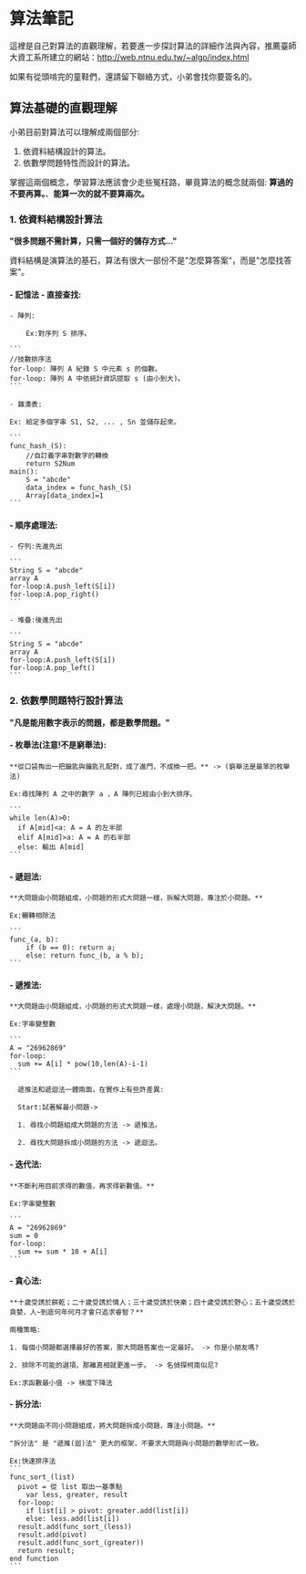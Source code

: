 # 算法筆記
  
  這裡是自己對算法的直觀理解，若要進一步探討算法的詳細作法與內容，推薦臺師大資工系所建立的網站：http://web.ntnu.edu.tw/~algo/index.html
  
  如果有從頭啃完的童鞋們，還請留下聯絡方式，小弟會找你要簽名的。
  
## 算法基礎的直觀理解

  小弟目前對算法可以理解成兩個部分:
  1. 依資料結構設計的算法。
  2. 依數學問題特性而設計的算法。
  
  掌握這兩個概念，學習算法應該會少走些冤枉路，畢竟算法的概念就兩個: **算過的不要再算。**、**能算一次的就不要算兩次。**

### 1. 依資料結構設計算法

  **"很多問題不需計算，只需一個好的儲存方式..."**
  
  資料結構是演算法的基石，算法有很大一部份不是"怎麼算答案"，而是"怎麼找答案"。
  
  #### - 記憶法 - 直接查找:
  
    - 陣列:

    	Ex:對序列 S 排序。

	```
	//技數排序法
	for-loop: 陣列 A 紀錄 S 中元素 s 的個數。
	for-loop: 陣列 A 中依統計資訊提取 s (由小到大)。
	```
	    
    - 雜湊表:
    
	Ex: 給定多個字串 S1, S2, ... , Sn 並儲存起來。

	```
	func_hash_(S):
	    //自訂義字串對數字的轉換
	    return S2Num
	main():
	    S = "abcde"
	    data_index = func_hash_(S)
 	    Array[data_index]=1
	```
    
  #### - 順序處理法:
    
	- 佇列:先進先出

	```
	String S = "abcde"
	array A
	for-loop:A.push_left(S[i])
	for-loop:A.pop_right()
	```

    - 堆疊:後進先出
    	
	```
	String S = "abcde"
	array A
	for-loop:A.push_left(S[i])
	for-loop:A.pop_left()
	```

	
### 2. 依數學問題特行設計算法
  
  **"凡是能用數字表示的問題，都是數學問題。"**

  #### - 枚舉法(注意!不是窮舉法):
  
    **從口袋掏出一把鑰匙與鑰匙孔配對，成了進門，不成換一把。** -> (窮舉法是最笨的枚舉法)

    Ex:尋找陣列 A 之中的數字 a ，A 陣列已經由小到大排序。

    ```
    while len(A)>0:
      if A[mid]<a: A = A 的左半部
      elif A[mid]>a: A = A 的右半部
      else: 輸出 A[mid]
    ```

  #### - 遞迴法:
  
    **大問題由小問題組成，小問題的形式大問題一樣，拆解大問題，專注於小問題。**

    Ex:輾轉相除法

	```
	func_(a, b):
	    if (b == 0): return a;
	    else: return func_(b, a % b);
	```
  
  #### - 遞推法:
  
    **大問題由小問題組成，小問題的形式大問題一樣，處理小問題，解決大問題。**
  
    Ex:字串變整數
    
    ```
    A = "26962869"
    for-loop: 
      sum += A[i] * pow(10,len(A)-i-1)
    ```

	  遞推法和遞迴法一體兩面，在實作上有些許差異:

	  Start:試著解最小問題->

	  1. 尋找小問題組成大問題的方法 -> 遞推法。

	  2. 尋找大問題拆成小問題的方法 -> 遞迴法。

  #### - 迭代法:

    **不斷利用目前求得的數值，再求得新數值。**

    Ex:字串變整數

    ```
    A = "26962869"
    sum = 0
    for-loop: 
      sum += sum * 10 + A[i]
    ```
            
  #### - 貪心法:
   
    **十歲受誘於餅乾；二十歲受誘於情人；三十歲受誘於快樂；四十歲受誘於野心；五十歲受誘於貪婪，人~到底何年何月才會只追求睿智？**
   
    兩種策略:
    
    1. 每個小問題都選擇最好的答案，那大問題答案也一定最好。 -> 你是小朋友嗎?
    
    2. 排除不可能的選項，那離真相就更進一步。 -> 名偵探柯南似尼?
    
    Ex:求函數最小值 -> 梯度下降法
           
  #### - 拆分法:
  
    **大問題由不同小問題組成，將大問題拆成小問題，專注小問題。**
    
    "拆分法" 是 "遞推(迴)法" 更大的框架，不要求大問題與小問題的數學形式一致。
    
    Ex:快速排序法
    ```
    func_sort_(list)
      pivot = 從 list 取出一基準點
	    var less, greater, result
      for-loop:
        if list[i] > pivot: greater.add(list[i])
        else: less.add(list[i])
      result.add(func_sort_(less))
      result.add(pivot)
      result.add(func_sort_(greater))
      return result;
    end function
    ```
    
